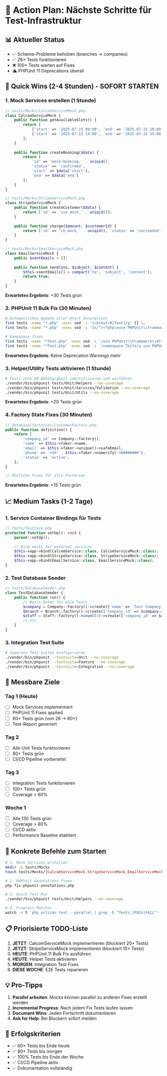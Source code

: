 # 🎯 Action Plan: Nächste Schritte für Test-Infrastruktur

## 📊 Aktueller Status
- ✅ Schema-Probleme behoben (branches → companies)
- ✅ 26+ Tests funktionieren
- ❌ 100+ Tests warten auf Fixes
- ⚠️ PHPUnit 11 Deprecations überall

## 🚀 Quick Wins (2-4 Stunden) - SOFORT STARTEN

### 1. Mock Services erstellen (1 Stunde)
```php
// tests/Mocks/CalcomServiceMock.php
class CalcomServiceMock {
    public function getAvailableSlots() {
        return [
            ['start' => '2025-07-15 09:00', 'end' => '2025-07-15 10:00'],
            ['start' => '2025-07-15 14:00', 'end' => '2025-07-15 15:00'],
        ];
    }
    
    public function createBooking($data) {
        return [
            'id' => 'mock-booking-' . uniqid(),
            'status' => 'confirmed',
            'start' => $data['start'],
            'end' => $data['end']
        ];
    }
}

// tests/Mocks/StripeServiceMock.php
class StripeServiceMock {
    public function createCustomer($data) {
        return ['id' => 'cus_mock_' . uniqid()];
    }
    
    public function charge($amount, $customerId) {
        return ['id' => 'ch_mock_' . uniqid(), 'status' => 'succeeded'];
    }
}

// tests/Mocks/EmailServiceMock.php
class EmailServiceMock {
    public $sentEmails = [];
    
    public function send($to, $subject, $content) {
        $this->sentEmails[] = compact('to', 'subject', 'content');
        return true;
    }
}
```

**Erwartetes Ergebnis**: +30 Tests grün

### 2. PHPUnit 11 Bulk Fix (30 Minuten)
```bash
# Automatisches Update aller @test Annotations
find tests -name "*.php" -exec sed -i 's/@test/#[Test]/g' {} \;
find tests -name "*.php" -exec sed -i '1s/^/<?php\nuse PHPUnit\\Framework\\Attributes\\Test;\n/g' {} \;

# Namespace fixes
find tests -name "*Test.php" -exec sed -i '/use PHPUnit\\Framework\\Attributes\\Test;/d' {} \;
find tests -name "*Test.php" -exec sed -i '/namespace Tests/a use PHPUnit\\Framework\\Attributes\\Test;' {} \;
```

**Erwartetes Ergebnis**: Keine Deprecation Warnings mehr

### 3. Helper/Utility Tests aktivieren (1 Stunde)
```bash
# Tests ohne DB-Abhängigkeit identifizieren und ausführen
./vendor/bin/phpunit tests/Unit/Helpers --no-coverage
./vendor/bin/phpunit tests/Unit/Services/Validation --no-coverage
./vendor/bin/phpunit tests/Unit/Utils --no-coverage
```

**Erwartetes Ergebnis**: +20 Tests grün

### 4. Factory State Fixes (30 Minuten)
```php
// database/factories/CustomerFactory.php
public function definition() {
    return [
        'company_id' => Company::factory(),
        'name' => $this->faker->name,
        'email' => $this->faker->unique()->safeEmail,
        'phone' => '+49' . $this->faker->numerify('30#######'),
        'status' => 'active',
    ];
}

// Ähnliche Fixes für alle Factories
```

**Erwartetes Ergebnis**: +15 Tests grün

## 📈 Medium Tasks (1-2 Tage)

### 1. Service Container Bindings für Tests
```php
// tests/TestCase.php
protected function setUp(): void {
    parent::setUp();
    
    // Bind mocks for external services
    $this->app->bind(CalcomService::class, CalcomServiceMock::class);
    $this->app->bind(StripeService::class, StripeServiceMock::class);
    $this->app->bind(EmailService::class, EmailServiceMock::class);
}
```

### 2. Test Database Seeder
```php
// tests/DatabaseSeeder.php
class TestDatabaseSeeder {
    public function run() {
        // Basis-Daten für alle Tests
        $company = Company::factory()->create(['name' => 'Test Company']);
        $branch = Branch::factory()->create(['company_id' => $company->id]);
        $staff = Staff::factory()->count(3)->create(['company_id' => $company->id]);
        // etc.
    }
}
```

### 3. Integration Test Suite
```bash
# Separate Test-Suites konfigurieren
./vendor/bin/phpunit --testsuite=Unit --no-coverage
./vendor/bin/phpunit --testsuite=Feature --no-coverage
./vendor/bin/phpunit --testsuite=Integration --no-coverage
```

## 🎯 Messbare Ziele

### Tag 1 (Heute)
- [ ] Mock Services implementiert
- [ ] PHPUnit 11 Fixes applied
- [ ] 60+ Tests grün (von 26 → 60+)
- [ ] Test-Report generiert

### Tag 2
- [ ] Alle Unit Tests funktionieren
- [ ] 80+ Tests grün
- [ ] CI/CD Pipeline vorbereitet

### Tag 3
- [ ] Integration Tests funktionieren
- [ ] 100+ Tests grün
- [ ] Coverage > 60%

### Woche 1
- [ ] Alle 130 Tests grün
- [ ] Coverage > 80%
- [ ] CI/CD aktiv
- [ ] Performance Baseline etabliert

## 🔧 Konkrete Befehle zum Starten

```bash
# 1. Mock Services erstellen
mkdir -p tests/Mocks
touch tests/Mocks/{CalcomServiceMock,StripeServiceMock,EmailServiceMock}.php

# 2. PHPUnit Annotations fixen
php fix-phpunit-annotations.php

# 3. Quick Test Run
./vendor/bin/phpunit tests/Unit/Helpers --no-coverage

# 4. Progress Monitor
watch -n 5 'php artisan test --parallel | grep -E "Tests:|PASS|FAIL"'
```

## 📋 Priorisierte TODO-Liste

1. **JETZT**: CalcomServiceMock implementieren (blockiert 20+ Tests)
2. **JETZT**: StripeServiceMock implementieren (blockiert 15+ Tests)
3. **HEUTE**: PHPUnit 11 Bulk Fix ausführen
4. **HEUTE**: Helper Tests aktivieren
5. **MORGEN**: Integration Test Fixes
6. **DIESE WOCHE**: E2E Tests reparieren

## 💡 Pro-Tipps

1. **Parallel arbeiten**: Mocks können parallel zu anderen Fixes erstellt werden
2. **Incremental Progress**: Nach jedem Fix Tests laufen lassen
3. **Document Wins**: Jeden Fortschritt dokumentieren
4. **Ask for Help**: Bei Blockern sofort melden

## 🏁 Erfolgskriterien

- ✅ 60+ Tests bis Ende heute
- ✅ 80+ Tests bis morgen
- ✅ 100% Tests bis Ende der Woche
- ✅ CI/CD Pipeline aktiv
- ✅ Dokumentation vollständig